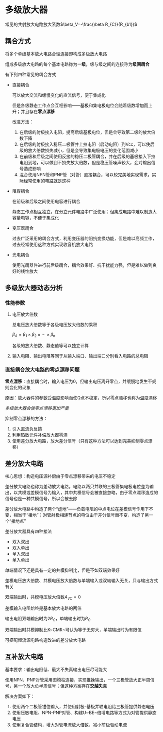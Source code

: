 # 多级放大器

常见的共射放大电路放大系数$\beta_V=-\frac{\beta R_{C}}{R_{b1}}$

## 耦合方式

将多个单级基本放大电路合理连接即构成多级放大电路

组成多级放大电路的每个基本电路称为一**级**，级与级之间的连接称为**级间耦合**

有下列四种常见的耦合方式

* 直接耦合

  可以放大交流和缓慢变化的直流信号，便于集成化

  但是各级静态工作点会互相影响——基极和集电极电位会随着级数增加而上升；并且存在**零点漂移**

  改进方法：

  1. 在后级的射极接入电阻，提高后级基极电位，但是会导致第二级的放大倍数下降
  2. 在后级的射极接入稳压二极管并上拉电阻（启动电阻）到Vcc，可以使后级的放大倍数损失减小，但是会导致集电极电压的变化范围减小
  3. 在前级和后级之间使用反接的稳压二极管耦合，并在后级的基极接入下拉电阻到地，可以做到不损失放大倍数，但是稳压管噪声较大，会对输出信号造成影响
  4. 混合使用NPN管和PNP管（对管）直接耦合，可以较完美地实现需求，实际经常使用的电路就是这种

* 阻容耦合

  在前级和后级之间使用电容进行耦合

  静态工作点相互独立，在分立元件电路中广泛使用；但集成电路中难以制造大容量电容，不便于集成化

* 变压器耦合

  过去广泛采用的耦合方式，利用变压器的阻抗变换功能，但是难以高频工作，过去经常使用这种方式实现收音机放大电路

* 光电耦合

  使用光耦器件进行前后级耦合，耦合效果好、抗干扰能力强，但是难以做到良好的线性放大

## 多级放大器动态分析

### 性能参数

1. 电压放大倍数

   总电压放大倍数等于各级电压放大倍数的乘积

   $\beta_A=\beta_1\times\beta_2\times\cdots\times\beta_n$

   各级的放大倍数、静态值等可以独立计算

2. 输入电阻、输出电阻等同于从输入端口、输出端口分别看入电路的总电阻

### 直接耦合放大电路的零点漂移问题

**零点漂移**：直接耦合时，输入电压为0，但输出电压离开零点，并缓慢地发生不规则变化的现象

原因：放大器件的参数受温度影响而使Q点不稳定，所以零点漂移也称为温度漂移

*多级放大器会使零点漂移更加严重*

抑制零点漂移的方法：

1. 引入直流负反馈
2. 利用热敏元件补偿放大器零漂
3. 使用差分放大电路，放大差分信号（只有这种方法可以达到完美抑制零点漂移）

## 差分放大电路

核心思想：构造电压源补偿由于零点漂移带来的电压不稳定

差分放大电路也称为差动放大电路，电路以两只并联的三极管集电极电位差为输出，以共模或差模信号为输入，其中共模信号会被直接忽略，由于零点漂移造成的信号也是一种共模信号，所以会被去除

差分放大电路中构造了两个“虚地”——负载电阻的中点电位在差模信号作用下不变，相当于“接地”；对管射极相连节点的电位由于差分信号而不变，构造了另一个“接地点”

差分放大器具有四种接法

* 双入双出
* 双入单出
* 单入双出
* 单入单出

单端情况下还是具有一定的共模抑制比，但是不如双端效果好

差模电压放大倍数、共模电压放大倍数与单端输入或双端输入无关，只与输出方式有关

双端输出时，共模电压放大倍数$A_{VC}=0$

差模输入电阻始终是基本放大电路的两倍

输出电阻双端输出时为$2R_C$，单端输出时为$R_C$

双端输出时共模抑制比K~CMR~可认为等于无穷大，单端输出时为有限值

可搭配恒流源电路构造改进的差分放大电路

## 互补放大电路

基本要求：输出电阻低、最大不失真输出电压尽可能大

使用NPN、PNP对管采用图腾柱连接，实现推挽输出，一个三极管放大正半周信号，另一个放大负半周信号；但这种方案存在**交越失真**

解决方案如下：

1. 使用两个二极管钳位输入，并使用射极-基极并联电阻给三极管提供静态电压
2. 使用压敏电阻、NPN-PNP对管、构建U~BE~倍增电路等方式为对管提供静态电压
3. 使用复合管结构，增大对管电流放大倍数，减小前级驱动电流